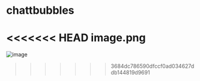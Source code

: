 # chattbubbles
<<<<<<< HEAD
image.png
=======

![image](https://user-images.githubusercontent.com/113385912/193122011-6b1d6d1a-32c9-4500-83a6-45ffc0d0830e.png)

>>>>>>> 3684dc786590dfccf0ad034627ddb144819d9691
